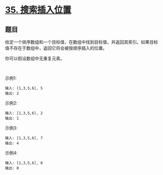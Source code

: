 # [35. 搜索插入位置](https://leetcode-cn.com/problems/search-insert-position/)


## 题目

给定一个排序数组和一个目标值，在数组中找到目标值，并返回其索引。如果目标值不存在于数组中，返回它将会被按顺序插入的位置。

你可以假设数组中无重复元素。

 

示例1:
```
输入: [1,3,5,6], 5
输出: 2
```

示例2:
``` 
输入: [1,3,5,6], 2
输出: 1
```

示例3:
```
输入: [1,3,5,6], 7
输出: 4
```

示例4:
```
输入: [1,3,5,6], 0
输出: 0
```